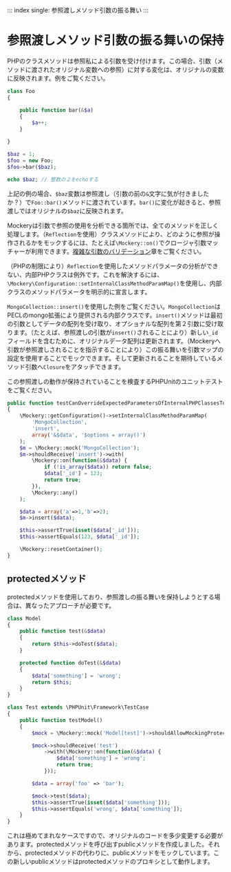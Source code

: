 ::: index
single: 参照渡しメソッド引数の振る舞い
:::

# 参照渡しメソッド引数の振る舞いの保持

PHPのクラスメソッドは参照私による引数を受け付けます。この場合、引数（メソッドに渡されたオリジナル変数への参照）に対する変化は、オリジナルの変数に反映されます。例をご覧ください。

``` php
class Foo
{

    public function bar(&$a)
    {
        $a++;
    }

}

$baz = 1;
$foo = new Foo;
$foo->bar($baz);

echo $baz; // 整数の２をechoする
```

上記の例の場合、`$baz`変数は参照渡し（引数の前の`&`文字に気が付きましたか？）で`Foo::bar()`メソッドに渡されています。`bar()`に変化が起きると、参照渡しではオリジナルの`$baz`に反映されます。

Mockeryは引数で参照の使用を分析できる箇所では、全てのメソッドを正しく処理します。（`Reflection`を使用）クラスメソッドにより、どのように参照が操作されるかをモックするには、たとえば`\Mockery::on()`でクロージャ引数マッチャーが利用できます。[複雑な引数のバリデーション](argument_validation.html#複雑な引数のバリデーション)章をご覧ください。

（PHPの制限により）`Reflection`を使用したメソッドパラメータの分析ができない、内部PHPクラスは例外です。これを解決するには、`\Mockery\Configuration::setInternalClassMethodParamMap()`を使用し、内部クラスのメソッドパラメータを明示的に宣言します。

`MongoCollection::insert()`を使用した例をご覧ください。`MongoCollection`はPECLのmongo拡張により提供される内部クラスです。`insert()`メソッドは最初の引数としてデータの配列を受け取り、オプショナルな配列を第２引数に受け取ります。（たとえば、参照渡しの引数が`insert()`されることにより）新しい`_id`フィールドを含むために、オリジナルデータ配列は更新されます。（Mockeryへ引数が参照渡しされることを指示することにより）この振る舞いを引数マップの設定を使用することでモックできます。そして更新されることを期待しているメソッド引数へ`Closure`をアタッチできます。

この参照渡しの動作が保持されていることを検査するPHPUnitのユニットテストをご覧ください。

``` php
public function testCanOverrideExpectedParametersOfInternalPHPClassesToPreserveRefs()
{
    \Mockery::getConfiguration()->setInternalClassMethodParamMap(
        'MongoCollection',
        'insert',
        array('&$data', '$options = array()')
    );
    $m = \Mockery::mock('MongoCollection');
    $m->shouldReceive('insert')->with(
        \Mockery::on(function(&$data) {
            if (!is_array($data)) return false;
            $data['_id'] = 123;
            return true;
        }),
        \Mockery::any()
    );

    $data = array('a'=>1,'b'=>2);
    $m->insert($data);

    $this->assertTrue(isset($data['_id']));
    $this->assertEquals(123, $data['_id']);

    \Mockery::resetContainer();
}
```

## protectedメソッド

protectedメソッドを使用しており、参照渡しの振る舞いを保持しようとする場合は、異なったアプローチが必要です。

``` php
class Model
{
    public function test(&$data)
    {
        return $this->doTest($data);
    }

    protected function doTest(&$data)
    {
        $data['something'] = 'wrong';
        return $this;
    }
}

class Test extends \PHPUnit\Framework\TestCase
{
    public function testModel()
    {
        $mock = \Mockery::mock('Model[test]')->shouldAllowMockingProtectedMethods();

        $mock->shouldReceive('test')
            ->with(\Mockery::on(function(&$data) {
                $data['something'] = 'wrong';
                return true;
            }));

        $data = array('foo' => 'bar');

        $mock->test($data);
        $this->assertTrue(isset($data['something']));
        $this->assertEquals('wrong', $data['something']);
    }
}
```

これは極めてまれなケースですので、オリジナルのコードを多少変更する必要があります。protectedメソッドを呼び出すpublicメソッドを作成しました。それから、protectedメソッドの代わりに、publicメソッドをモックしています。この新しいpublicメソッドはprotectedメソッドのプロキシとして動作します。
